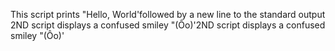 This script prints "Hello, World'followed by a new line to the standard output
2ND script displays a confused smiley "(Ôo)'2ND script displays a confused smiley "(Ôo)'
